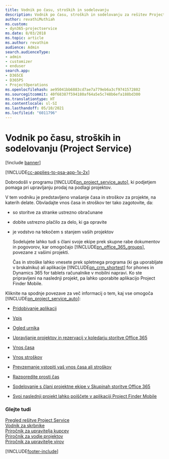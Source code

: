 ```yaml
---
title: Vodnik po času, stroških in sodelovanju
description: Vodnik po času, stroških in sodelovanju za rešitev Project Service
author: revathiMuthiah
ms.custom:
- dyn365-projectservice
ms.date: 8/03/2018
ms.topic: article
ms.author: revathim
audience: Admin
search.audienceType:
- admin
- customizer
- enduser
search.app:
- D365CE
- D365PS
- ProjectOperations
ms.openlocfilehash: ae95041bb6883cd7ae7a779eb6a3cf9741572802
ms.sourcegitcommit: 40f68387f594180af64a5e5c748b6efa188bd300
ms.translationtype: HT
ms.contentlocale: sl-SI
ms.lasthandoff: 05/10/2021
ms.locfileid: "6011796"
---
```

# <a name="time-expense-and-collaboration-guide-project-service"></a>Vodnik po času, stroških in sodelovanju (Project Service)

[!include [banner](../includes/psa-now-project-operations.md)]

[!INCLUDE[cc-applies-to-psa-app-1x-2x](../includes/cc-applies-to-psa-app-1x-2x.md)]

Dobrodošli v programu [!INCLUDE[pn_project_service_auto](../includes/pn-project-service-auto.md)], ki podjetjem pomaga pri upravljanju prodaj na podlagi projektov. 
  
 V tem vodniku je predstavljeno vnašanje časa in stroškov za projekte, na katerih delate. Obvladajte vnos časa in stroškov ter tako zagotovite, da:  
  
- so storitve za stranke ustrezno obračunane  
  
- dobite ustrezno plačilo za delo, ki ga opravite  
  
- je vodstvo na tekočem s stanjem vaših projektov  
  
  Sodelujete lahko tudi s člani svoje ekipe prek skupne rabe dokumentov in pogovorov, kar omogočajo [!INCLUDE[pn_office_365_groups](../includes/pn-office-365-groups.md)], povezane z vašimi projekti.  
  
  Čas in stroške lahko vnesete prek spletnega programa (ki ga uporabljate v brskalniku) ali aplikacije [!INCLUDE[pn_crm_shortest](../includes/pn-crm-shortest.md)] for phones in Dynamics 365 for tablets računalnike v mobilni napravi. Ko ste pripravljeni na naslednji projekt, pa lahko uporabite aplikacijo Project Finder Mobile.  
  
Kliknite na spodnje povezave za več informacij o tem, kaj vse omogoča [!INCLUDE[pn_project_service_auto](../includes/pn-project-service-auto.md)]:  
  
-   [Pridobivanje aplikacij](../psa/get-apps.md)  
  
-   [Vpis](../psa/sign-in.md)  
  
-   [Ogled urnika](../psa/view-schedule.md)  
  
-   [Upravljanje projektov in rezervacij v koledarju storitve Office 365](../psa/manage-project-bookings-office-365-calendar.md)  
  
-   [Vnos časa](../psa/enter-time.md)  
  
-   [Vnos stroškov](../psa/enter-expenses.md)  
  
-   [Prevzemanje vstopiti vaš vnos časa ali stroškov](../psa/allow-someone-else-enter-time-entry-expense.md)  
  
-   [Razporedite prosti čas](../psa/schedule-time-off.md)  
  
-   [Sodelovanje s člani projektne ekipe v Skupinah storitve Office 365](../psa/collaborate-project-team-members-office-365-groups.md)  
  
-   [Svoj naslednji projekt lahko poiščete v aplikaciji Project Finder Mobile](../psa/find-next-project-finder-mobile-app.md)  
  
### <a name="see-also"></a>Glejte tudi  
 [Pregled rešitve Project Service](../psa/overview.md)   
 [Vodnik za skrbnike](../psa/admin-guide.md)   
 [Priročnik za upravitelja kupcev](../psa/account-manager-guide.md)   
 [Priročnik za vodje projektov](../psa/project-manager-guide.md)   
 [Priročnik za upravitelje virov](../psa/resource-manager-guide.md)   


[!INCLUDE[footer-include](../includes/footer-banner.md)]